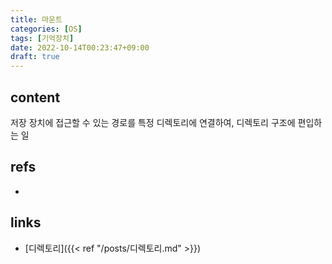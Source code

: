 ```yaml
---
title: 마운트
categories: [OS]
tags: [기억장치]
date: 2022-10-14T00:23:47+09:00
draft: true
---
```


## content
저장 장치에 접근할 수 있는 경로를 특정 디렉토리에 연결하여, 디렉토리 구조에 편입하는 일


## refs
- 


## links
- [디렉토리]({{< ref "/posts/디렉토리.md" >}})

